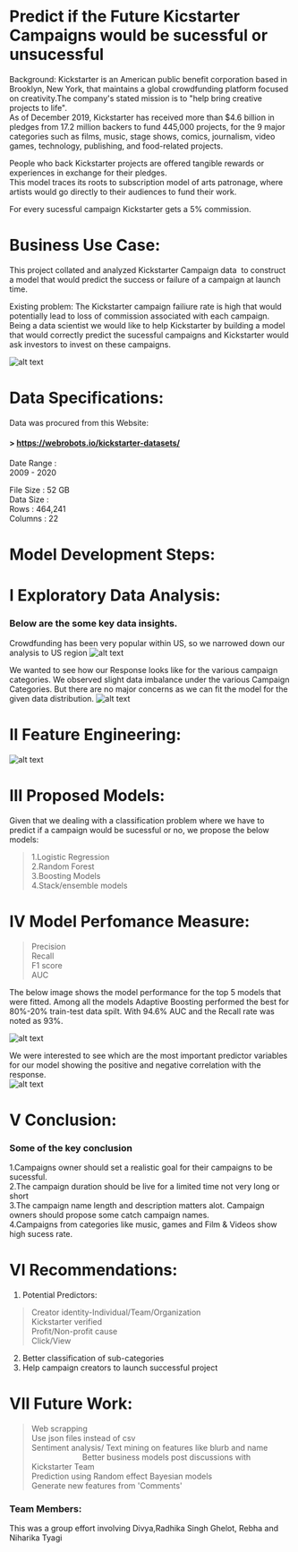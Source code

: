 # Predict if the Future Kicstarter Campaigns would be sucessful or unsucessful

Background:
Kickstarter is an American public benefit corporation based in Brooklyn, New York, that maintains a global crowdfunding platform focused on creativity.The company's stated mission is to "help bring creative projects to life".<br/>
As of December 2019, Kickstarter has received more than $4.6 billion in pledges from 17.2 million backers to fund 445,000 projects, for the 9 major categories such as films, music, stage shows, comics, journalism, video games, technology, publishing, and food-related projects. <br/>

People who back Kickstarter projects are offered tangible rewards or experiences in exchange for their pledges. <br/>
This model traces its roots to subscription model of arts patronage, where artists would go directly to their audiences to fund their work. <br/>

For every sucessful campaign Kickstarter gets a 5% commission.

# Business Use Case:<br/>

This project collated and analyzed Kickstarter Campaign data  to construct a model that would predict the success or failure of a campaign at launch time.<br/>

Existing problem: The Kickstarter campaign failiure rate is high that would potentially lead to loss of commission associated with each campaign.<br/>
Being a data scientist we would like to help Kickstarter by building a model that would correctly predict the sucessful campaigns and Kickstarter would ask investors to invest on these campaigns.

![alt text](https://github.com/sdmishra123/Data-Minning-Project/blob/master/PS.JPG)<br/>

# Data Specifications:<br/>

Data was procured from this Website: <br/>
#### >  https://webrobots.io/kickstarter-datasets/<br/>

Date Range :<br/>
2009 - 2020

File Size : 52 GB <br/>
Data Size :<br/>
Rows : 464,241<br/>
Columns : 22<br/>

# Model Development Steps:

# I Exploratory Data Analysis:<br/>
### Below are the some key data insights.

Crowdfunding has been very popular within US, so we narrowed down our analysis to US region
![alt text](https://github.com/sdmishra123/Data-Minning-Project/blob/master/EDA%201.JPG)<br/>

We wanted to see how our Response looks like for the various campaign categories. We observed slight data imbalance under the various Campaign Categories. But there are no major concerns as we can fit the model for the given data distribution.
![alt text](https://github.com/sdmishra123/Data-Minning-Project/blob/master/EDA%202.JPG)<br/>

# II Feature Engineering:<br/>
![alt text](https://github.com/sdmishra123/Data-Minning-Project/blob/master/FE.JPG)<br/>

# III Proposed Models:<br/>
Given that we dealing with a classification problem where we have to predict if a campaign would be sucessful or no, we propose the below models:<br/>
> 1.Logistic Regression<br/>
> 2.Random Forest <br/>
> 3.Boosting Models  <br/>
> 4.Stack/ensemble models<br/>

# IV Model Perfomance Measure:<br/>
> Precision<br/>
> Recall<br/>
> F1 score <br/>
> AUC  <br/>

The below image shows the model performance for the top 5 models that were fitted. Among all the models Adaptive Boosting performed the best for 80%-20% train-test data spilt. With 94.6% AUC and the Recall rate was noted as 93%.<br/>

![alt text](https://github.com/sdmishra123/Data-Minning-Project/blob/master/Model%20Perf.JPG)<br/>

We were interested to see which are the most important predictor variables for our model showing the positive and negative correlation with the response.<br/>
![alt text](https://github.com/sdmishra123/Data-Minning-Project/blob/master/Best%20Predictors.JPG)<br/>

# V Conclusion: <br/>
### Some of the key conclusion<br/>
1.Campaigns owner should set a realistic goal for their campaigns to be sucessful.<br/>
2.The campaign duration should be live for a limited time not very long or short<br/>
3.The campaign name length and description matters alot. Campaign owners should propose some catch campaign names.<br/>
4.Campaigns from categories like music, games and Film & Videos show high sucess rate.<br/>

# VI Recommendations:<br/>
1. Potential Predictors:<br/>
> Creator identity-Individual/Team/Organization<br/>
> Kickstarter verified<br/>
> Profit/Non-profit cause<br/>
> Click/View <br/>
2. Better classification of sub-categories <br/>
3. Help campaign creators to launch successful project<br/>


# VII Future Work:<br/>
> Web scrapping <br/>
> Use json files instead of csv <br/>
> Sentiment analysis/ Text mining on features like blurb and name <br/>                      
> Better business models post discussions with Kickstarter Team<br/>
> Prediction using Random effect Bayesian models<br/>
> Generate new features from 'Comments'<br/>

### Team Members:<br/>
This was a group effort involving Divya,Radhika Singh Ghelot, Rebha and Niharika Tyagi
